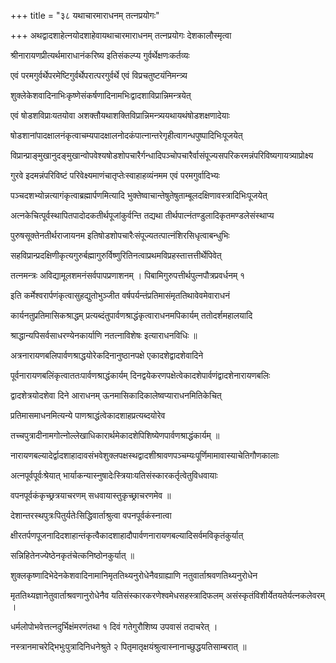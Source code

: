 +++
title = "३८ यथाचारमाराधनम् तत्नप्रयोगः"

+++
अथद्वादशाहेत्नयोदशाहेवायथाचारमाराधनम् तत्नप्रयोगः देशकालौस्मृत्वा

श्रीनारायणप्रीत्यर्थमाराधानंकरिष्य इतिसंकल्प्य गुर्वर्थेक्षणःकर्तव्यः

एवं परमगुर्वर्थेपरमेष्टिगुर्वर्थेपरात्परगुर्वर्थे एवं विप्रचतुष्टयंनिमन्त्र्य

शुक्लेकेशवादिनाभिःकृष्णेसंकर्षणादिनामभिःद्वादशाविप्रान्निमन्त्रयेत्

एवं षोडशविप्राःयतयोवा अशक्तौयथाशक्तिविप्रान्निमन्त्र्ययथायथंषोडशक्षणादेयाः

षोडशानांपादक्षालनंकृत्वाचम्यपादक्षालनोदकंपात्नान्तरेगृहीत्वागन्धपुष्पादिभिःपूजयेत्

विप्रान्प्राङ्मुखानुदङ्मुखान्वोपवेश्यषोडशोपचारैर्गन्धादिपञ्चोपचारैर्वासंपूज्यसपरिकरमन्नंपरिविष्यगायत्र्याप्रोक्ष्य

गुरवे इदमन्नंपरिविष्टं परिवेक्ष्यमाणंचातृप्तेःस्वाहाहव्यंनमम एवं परमगुर्वादिभ्यः

पञ्चदशभ्योन्नत्यागंकृत्वाब्रह्मार्पणमित्यादि भुक्तेष्वाचान्तेषुतेषुताम्बूलदक्षिणावस्त्रादिभिःपूजयेत्

अत्नकेचित्पूर्वस्थापितपादोदकतीर्थपूजांकुर्वन्ति तद्यथा तीर्थपात्नंतण्डुलादिकृतमण्डलेसंस्थाप्य

पुरुषसूक्तेनतीर्थराजायनम इतिषोडशोपचारैःसंपूज्यतत्पात्नंशिरसिधृत्वाबन्धुभिः

सहविप्रान्प्रदक्षिणीकृत्यगुरुर्बह्मागुरुर्विष्णुरितिनत्वाप्रथमविप्रहस्तात्तत्तीर्थेपिवेत्

तत्नमन्त्रः अविद्यामूलशमनंसर्वपापप्रणाशनम् । पिबामिगुरुपत्तीर्थपुत्नपौत्रप्रवर्धनम् १

इति कर्मेश्वरार्पणंकृत्वासुहद्युतोभुञ्जीत वर्षपर्यन्तंप्रतिमासंमृततिथावेवमेवाराधनं

कार्यनतुप्रतिमासिकश्राद्धम् प्रत्यब्दंतुपार्वणश्राद्धंकृत्वाराधनमपिकार्यम् ततोदर्शमहालयादि

श्राद्धान्यपिसर्वसाधरण्येनकार्याणि नतत्नाविशेषः इत्याराधनविधिः ॥

अत्रनारायणबलिपार्वणश्राद्धयोरेकदिनानुष्ठानपक्षे एकादशेद्वादशेवादिने

पूर्वनारायणबलिंकृत्वाततःपार्वणश्राद्धंकार्यम् दिनद्वयेकरणपक्षेत्वेकादशेपार्वणंद्वादशेनारायणबलिः

द्वादशेत्रयोदशेवा दिने आराधनम् ऊनमासिकादिकालेष्वप्याराधनमितिकेचित्

प्रतिमासमाधनमित्यन्ये पाणश्राद्धंत्वेकादशाहप्रत्यब्दयोरेव

तच्चपुत्रादीनामगोत्नोल्लेखाधिकारार्थमेकादशेपिशिष्येणपार्वणश्राद्धंकार्यम् ॥

नारायणबल्यादेर्द्वादशाहादावसंभवेशुक्लपक्षस्थद्वादशीश्रावणपञ्चम्यःपूर्णिमामावास्याचेतिगौणकालाः

अत्नपूर्वपूर्वःश्रेयात् भार्याकन्यास्नुषादेःस्त्रियाःयतिसंस्कारकर्तृत्वेतुविधवायाः

वपनपूर्वकंकृच्छ्रत्रयाचरणम् सधवायास्तुकृच्छ्राचरणमेव ॥

देशान्तरस्थपुत्रःपितुर्यतेःसिद्धिवार्ताश्रुत्वा वपनपूर्वकंस्नात्वा

क्षीरतर्पणपूजनादिदशाहान्तंकृत्वैकादशाहादौपार्वणनारायणबल्यादिसर्वमविकृतंकुर्यात्

सन्निहितेनज्येष्ठेनकृतंचेत्कनिष्ठोनकुर्यात् ॥

शुक्लकृष्णादिभेदेनकेशवादिनामानिमृततिथ्यनुरोधेनैवग्राह्याणि नतुवार्ताश्रवणतिथ्यनुरोधेन

मृततिथ्यज्ञानेतुवार्ताश्रवणानुरोधेनैव यतिसंस्कारकरणेश्वमेधसहस्त्रादिफलम् असंस्कृतंविशीर्येतयतेर्यत्नकलेवरम् ।

धर्मलोपोभवेत्तत्नदुर्भिक्षंमरणंतथा १ दिवं गतेगुरौशिष्य उपवासं तदाचरेत् ।

नस्त्रानमाचरेद्भिभुःपुत्रादिनिधनेश्रुते २ पितृमातृक्षयंश्रुत्वास्नानाच्छुद्धयतिसाम्बरात् ॥
